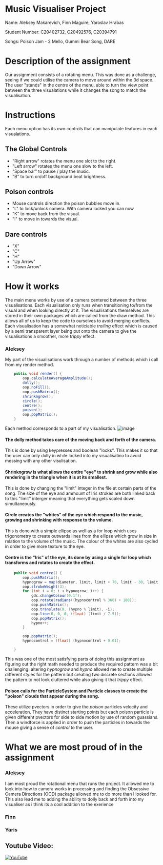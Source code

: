 # Music Visualiser Project

Name: Aleksey Makarevich, Finn Maguire, Yaroslav Hrabas

Student Number: C20402732, C20492576, C20394791

Songs: Poison Jam - 2 Mello, Gummi Bear Song, DARE

# Description of the assignment
Our assignment consists of a rotating menu. This was done as a challenge, seeing if we could utilise the camera to move around within the 3d space.
The user "stands" in the centre of the menu, able to turn the view point between the three visualations while it changes the song to match the visualisation.
# Instructions
Each menu option has its own controls that can manipulate features in each visualations.

## The Global Controls
- "Right arrow" rotates the menu one slot to the right.
- "Left arrow" rotates the menu one slow to the left.
- "Space bar" to pause / play the music.
- "B" to turn on/off background beat brightness.

## Poison controls
- Mouse controls direction the poison bubbles move in.
- "L" to lock/unlock camera.
With camera locked you can now
- "K" to move back from the visual.
- "I" to move in towards the visual.

## Dare controls
- "X"
- "C"
- "H"
- "Up Arrow"
- "Down Arrow"

# How it works
The main menu works by use of a camera centered between the three visualisations. Each visualisation only runs when transitioning to/from the visual and when looking directly at it. The visualisations themselves are stored in their own packages which are called from the draw method. This allows all of us to keep the code to ourselves to avoid merging conflicts. Each visualisation has a somewhat noticiable *trailing* effect which is caused by a semi transparent layer being put onto the camera to give the visualisations a smoother, more *trippy* effect.

### Aleksey
My part of the visualisations work through a number of methods which i call from my render method.
```Java
    public void render() {
        oop.calculateAverageAmplitude();
        dolly();
        oop.noFill();
        oop.pushMatrix();
        shrinkngrow();
        circle();
        centre();
        poison();
        oop.popMatrix();
    }
```
Each method corresponds to a part of my visualisation.
![image](https://user-images.githubusercontent.com/72228959/167220494-627934c5-1ed4-444f-a180-04080610e8b1.png)


#### The dolly method takes care of the moving back and forth of the camera.
This is done by using keypresses and boolean "locks". This makes it so that the user can only dolly in while locked into my visualisatino to avoid messing with any other visulisation.

#### Shrinkngrow is what allows the entire "eye" to shrink and grow while also rendering in the triangle when it is at its smallest.
This is done by changing the "limit" integer in the file at certain parts of the song. The size of the eye and ammount of Iris strokes are both linked back to this "limit" interger meaning that everything gets scaled down simultaneously.

#### Circle creates the "whites" of the eye which respond to the music, growing and shrinking with response to the volume.
This is done with a simple ellipse as well as a for loop which uses trigonometry to create outwards lines from the ellipse which grow in size in relation to the volume of the music. The colour of the whites are also cycled in order to give more texture to the eye.

#### Centre is the "Iris" of the eye, its done by using a single for loop which transforms and rotates to create the effect.
```Java
    public void centre() {
        oop.pushMatrix();
        hypnogrow = map(diameter, limit, limit + 70, limit - 30, limit - 10);
        oop.strokeWeight(3);
        for (int i = 0; i < hypnogrow; i++) {
            gdc.changeColour(0.1f);
            oop.rotate(radians((hypnocontrol % 360) + 180));
            oop.pushMatrix();
            oop.translate(0, (hypno % limit), -i);
            oop.line(0, 0, 0, (float) (limit / 7.5));
            oop.popMatrix();
            hypno++;
        }

        oop.popMatrix();
        hypnocontrol = (float) (hypnocontrol + 0.01);

    }
```
This was one of the most satisfying parts of doing this assignment as figuring out the right math needed to produce the required pattern was a bit challenging.
altering *hypnogrow* and *hypno* allowed me to create multiple different styles for the pattern but creating two discrete sections allowed the pattern to not look cluttered while also giving it that *trippy* effect.

#### Poison calls for the ParticleSystem and Particle classes to create the "poison" clouds that appear during the song.
These utilize pvectors in order to give the *poison* particles velocity and acceleration. They have distinct starting points but each poison particle is given different pvectors for side to side motion by use of random guassians. Then a windforce is applied in order to push the particles in towards the mouse giving a sense of *control* to the user.

# What we are most proud of in the assignment
### Aleksey 
I am most proud the rotational menu that runs the project. 
It allowed me to look into how to camera works in processing and finding the Obsessive Camera Directions (OCD) package allowed
me to do more than I looked for. 
This also lead me to adding the ability to dolly back and forth into my visualiser as i think its a cool addition to the exerience

### Finn

### Yaris

## Youtube Video:

[![YouTube](https://i9.ytimg.com/vi_webp/LAfiIlEsi7o/mqdefault.webp?sqp=CKid1pMG&rs=AOn4CLAph3F2JmcomgSWJaoR8ZqGq1-Zdg)](https://youtu.be/LAfiIlEsi7o)